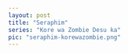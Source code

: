 ```yaml
---
layout: post
title: "Seraphim"
series: "Kore wa Zombie Desu ka"
pic: "seraphim-korewazombie.png"
---
```

